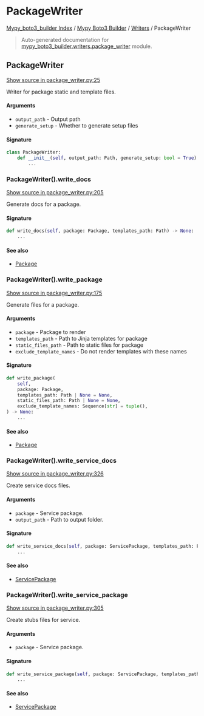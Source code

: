 # PackageWriter

[Mypy_boto3_builder Index](../../README.md#mypy_boto3_builder-index) /
[Mypy Boto3 Builder](../index.md#mypy-boto3-builder) /
[Writers](./index.md#writers) /
PackageWriter

> Auto-generated documentation for [mypy_boto3_builder.writers.package_writer](https://github.com/youtype/mypy_boto3_builder/blob/main/mypy_boto3_builder/writers/package_writer.py) module.

## PackageWriter

[Show source in package_writer.py:25](https://github.com/youtype/mypy_boto3_builder/blob/main/mypy_boto3_builder/writers/package_writer.py#L25)

Writer for package static and template files.

#### Arguments

- `output_path` - Output path
- `generate_setup` - Whether to generate setup files

#### Signature

```python
class PackageWriter:
    def __init__(self, output_path: Path, generate_setup: bool = True) -> None:
        ...
```

### PackageWriter().write_docs

[Show source in package_writer.py:205](https://github.com/youtype/mypy_boto3_builder/blob/main/mypy_boto3_builder/writers/package_writer.py#L205)

Generate docs for a package.

#### Signature

```python
def write_docs(self, package: Package, templates_path: Path) -> None:
    ...
```

#### See also

- [Package](../structures/package.md#package)

### PackageWriter().write_package

[Show source in package_writer.py:175](https://github.com/youtype/mypy_boto3_builder/blob/main/mypy_boto3_builder/writers/package_writer.py#L175)

Generate files for a package.

#### Arguments

- `package` - Package to render
- `templates_path` - Path to Jinja templates for package
- `static_files_path` - Path to static files for package
- `exclude_template_names` - Do not render templates with these names

#### Signature

```python
def write_package(
    self,
    package: Package,
    templates_path: Path | None = None,
    static_files_path: Path | None = None,
    exclude_template_names: Sequence[str] = tuple(),
) -> None:
    ...
```

#### See also

- [Package](../structures/package.md#package)

### PackageWriter().write_service_docs

[Show source in package_writer.py:326](https://github.com/youtype/mypy_boto3_builder/blob/main/mypy_boto3_builder/writers/package_writer.py#L326)

Create service docs files.

#### Arguments

- `package` - Service package.
- `output_path` - Path to output folder.

#### Signature

```python
def write_service_docs(self, package: ServicePackage, templates_path: Path) -> None:
    ...
```

#### See also

- [ServicePackage](../structures/service_package.md#servicepackage)

### PackageWriter().write_service_package

[Show source in package_writer.py:305](https://github.com/youtype/mypy_boto3_builder/blob/main/mypy_boto3_builder/writers/package_writer.py#L305)

Create stubs files for service.

#### Arguments

- `package` - Service package.

#### Signature

```python
def write_service_package(self, package: ServicePackage, templates_path: Path) -> None:
    ...
```

#### See also

- [ServicePackage](../structures/service_package.md#servicepackage)
